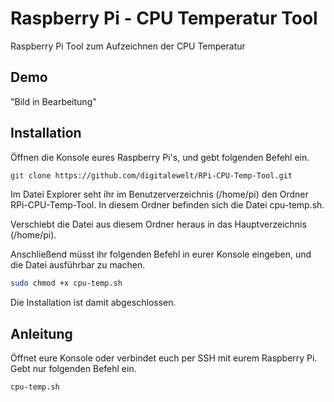 
# Raspberry Pi - CPU Temperatur Tool

Raspberry Pi Tool zum Aufzeichnen der CPU Temperatur

## Demo

"Bild in Bearbeitung"

## Installation

Öffnen die Konsole eures Raspberry Pi's, und gebt folgenden Befehl ein.

```bash
git clone https://github.com/digitalewelt/RPi-CPU-Temp-Tool.git
```
Im Datei Explorer seht ihr im Benutzerverzeichnis (/home/pi) den Ordner RPi-CPU-Temp-Tool.
In diesem Ordner befinden sich die Datei cpu-temp.sh.

Verschiebt die Datei aus diesem Ordner heraus in das Hauptverzeichnis (/home/pi).

Anschließend müsst ihr folgenden Befehl in eurer Konsole eingeben, und die Datei ausführbar zu machen.

```bash
sudo chmod +x cpu-temp.sh
```
Die Installation ist damit abgeschlossen.

## Anleitung

Öffnet eure Konsole oder verbindet euch per SSH mit eurem Raspberry Pi.
Gebt nur folgenden Befehl ein.

```bash
cpu-temp.sh
```



